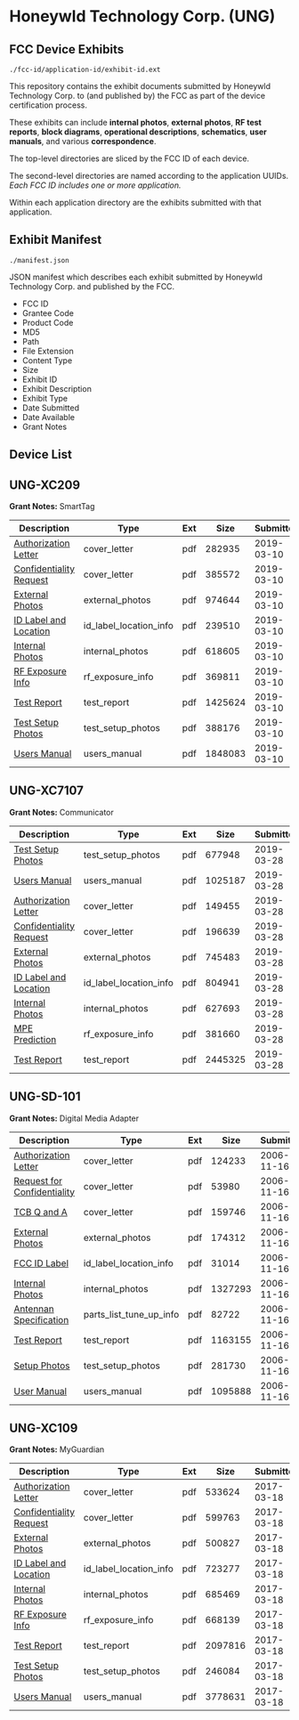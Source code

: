# Honeywld Technology Corp. (UNG)
## FCC Device Exhibits

```
./fcc-id/application-id/exhibit-id.ext
```

This repository contains the exhibit documents submitted by Honeywld Technology Corp. to (and published by) the FCC as part of the device certification process.

These exhibits can include **internal photos**, **external photos**, **RF test reports**, **block diagrams**, **operational descriptions**, **schematics**, **user manuals**, and various **correspondence**.

The top-level directories are sliced by the FCC ID of each device.

The second-level directories are named according to the application UUIDs. *Each FCC ID includes one or more application.*

Within each application directory are the exhibits submitted with that application. 

## Exhibit Manifest

```
./manifest.json
```

JSON manifest which describes each exhibit submitted by Honeywld Technology Corp. and published by the FCC.

- FCC ID
- Grantee Code
- Product Code
- MD5
- Path
- File Extension
- Content Type
- Size
- Exhibit ID
- Exhibit Description
- Exhibit Type
- Date Submitted
- Date Available
- Grant Notes

## Device List
## UNG-XC209
**Grant Notes:** SmartTag

| Description | Type | Ext | Size | Submitted | Available |
| ----------- | ---- | --- | ---- | --------- | --------- |
| [Authorization Letter](UNG-XC209/0791e0bed79a36c595b261148b622395/4196324.pdf) | cover_letter | pdf | 282935 | 2019-03-10 | 2019-03-10 |
| [Confidentiality Request](UNG-XC209/0791e0bed79a36c595b261148b622395/4196325.pdf) | cover_letter | pdf | 385572 | 2019-03-10 | 2019-03-10 |
| [External Photos](UNG-XC209/0791e0bed79a36c595b261148b622395/4196327.pdf) | external_photos | pdf | 974644 | 2019-03-10 | 2019-03-10 |
| [ID Label and Location](UNG-XC209/0791e0bed79a36c595b261148b622395/4196328.pdf) | id_label_location_info | pdf | 239510 | 2019-03-10 | 2019-03-10 |
| [Internal Photos](UNG-XC209/0791e0bed79a36c595b261148b622395/4196329.pdf) | internal_photos | pdf | 618605 | 2019-03-10 | 2019-03-10 |
| [RF Exposure Info](UNG-XC209/0791e0bed79a36c595b261148b622395/4196331.pdf) | rf_exposure_info | pdf | 369811 | 2019-03-10 | 2019-03-10 |
| [Test Report](UNG-XC209/0791e0bed79a36c595b261148b622395/4196333.pdf) | test_report | pdf | 1425624 | 2019-03-10 | 2019-03-10 |
| [Test Setup Photos](UNG-XC209/0791e0bed79a36c595b261148b622395/4196334.pdf) | test_setup_photos | pdf | 388176 | 2019-03-10 | 2019-03-10 |
| [Users Manual](UNG-XC209/0791e0bed79a36c595b261148b622395/4196335.pdf) | users_manual | pdf | 1848083 | 2019-03-10 | 2019-03-10 |
## UNG-XC7107
**Grant Notes:** Communicator

| Description | Type | Ext | Size | Submitted | Available |
| ----------- | ---- | --- | ---- | --------- | --------- |
| [Test Setup Photos](UNG-XC7107/b14359b9869daf1e9f9161bd4dd33414/4218505.pdf) | test_setup_photos | pdf | 677948 | 2019-03-28 | 2019-03-28 |
| [Users Manual](UNG-XC7107/b14359b9869daf1e9f9161bd4dd33414/4218506.pdf) | users_manual | pdf | 1025187 | 2019-03-28 | 2019-03-28 |
| [Authorization Letter](UNG-XC7107/b14359b9869daf1e9f9161bd4dd33414/4218494.pdf) | cover_letter | pdf | 149455 | 2019-03-28 | 2019-03-28 |
| [Confidentiality Request](UNG-XC7107/b14359b9869daf1e9f9161bd4dd33414/4218495.pdf) | cover_letter | pdf | 196639 | 2019-03-28 | 2019-03-28 |
| [External Photos](UNG-XC7107/b14359b9869daf1e9f9161bd4dd33414/4218497.pdf) | external_photos | pdf | 745483 | 2019-03-28 | 2019-03-28 |
| [ID Label and Location](UNG-XC7107/b14359b9869daf1e9f9161bd4dd33414/4218498.pdf) | id_label_location_info | pdf | 804941 | 2019-03-28 | 2019-03-28 |
| [Internal Photos](UNG-XC7107/b14359b9869daf1e9f9161bd4dd33414/4218499.pdf) | internal_photos | pdf | 627693 | 2019-03-28 | 2019-03-28 |
| [MPE Prediction](UNG-XC7107/b14359b9869daf1e9f9161bd4dd33414/4218502.pdf) | rf_exposure_info | pdf | 381660 | 2019-03-28 | 2019-03-28 |
| [Test Report](UNG-XC7107/b14359b9869daf1e9f9161bd4dd33414/4218504.pdf) | test_report | pdf | 2445325 | 2019-03-28 | 2019-03-28 |
## UNG-SD-101
**Grant Notes:** Digital Media Adapter

| Description | Type | Ext | Size | Submitted | Available |
| ----------- | ---- | --- | ---- | --------- | --------- |
| [Authorization Letter](UNG-SD-101/4a43a5b7418a0501157ccc322c8d78f2/729330.pdf) | cover_letter | pdf | 124233 | 2006-11-16 | 2006-11-16 |
| [Request for Confidentiality](UNG-SD-101/4a43a5b7418a0501157ccc322c8d78f2/729331.pdf) | cover_letter | pdf | 53980 | 2006-11-16 | 2006-11-16 |
| [TCB Q and A](UNG-SD-101/4a43a5b7418a0501157ccc322c8d78f2/729332.pdf) | cover_letter | pdf | 159746 | 2006-11-16 | 2006-11-16 |
| [External Photos](UNG-SD-101/4a43a5b7418a0501157ccc322c8d78f2/729336.pdf) | external_photos | pdf | 174312 | 2006-11-16 | 2006-11-16 |
| [FCC ID Label](UNG-SD-101/4a43a5b7418a0501157ccc322c8d78f2/729337.pdf) | id_label_location_info | pdf | 31014 | 2006-11-16 | 2006-11-16 |
| [Internal Photos](UNG-SD-101/4a43a5b7418a0501157ccc322c8d78f2/729338.pdf) | internal_photos | pdf | 1327293 | 2006-11-16 | 2006-11-16 |
| [Antennan Specification](UNG-SD-101/4a43a5b7418a0501157ccc322c8d78f2/729339.pdf) | parts_list_tune_up_info | pdf | 82722 | 2006-11-16 | 2006-11-16 |
| [Test Report](UNG-SD-101/4a43a5b7418a0501157ccc322c8d78f2/729340.pdf) | test_report | pdf | 1163155 | 2006-11-16 | 2006-11-16 |
| [Setup Photos](UNG-SD-101/4a43a5b7418a0501157ccc322c8d78f2/729341.pdf) | test_setup_photos | pdf | 281730 | 2006-11-16 | 2006-11-16 |
| [User Manual](UNG-SD-101/4a43a5b7418a0501157ccc322c8d78f2/729342.pdf) | users_manual | pdf | 1095888 | 2006-11-16 | 2006-11-16 |
## UNG-XC109
**Grant Notes:** MyGuardian

| Description | Type | Ext | Size | Submitted | Available |
| ----------- | ---- | --- | ---- | --------- | --------- |
| [Authorization Letter](UNG-XC109/1e9e07482ec1ee8df11d8f82adc96bf4/3322242.pdf) | cover_letter | pdf | 533624 | 2017-03-18 | 2017-03-18 |
| [Confidentiality Request](UNG-XC109/1e9e07482ec1ee8df11d8f82adc96bf4/3322243.pdf) | cover_letter | pdf | 599763 | 2017-03-18 | 2017-03-18 |
| [External Photos](UNG-XC109/1e9e07482ec1ee8df11d8f82adc96bf4/3322245.pdf) | external_photos | pdf | 500827 | 2017-03-18 | 2017-03-18 |
| [ID Label and Location](UNG-XC109/1e9e07482ec1ee8df11d8f82adc96bf4/3322246.pdf) | id_label_location_info | pdf | 723277 | 2017-03-18 | 2017-03-18 |
| [Internal Photos](UNG-XC109/1e9e07482ec1ee8df11d8f82adc96bf4/3322247.pdf) | internal_photos | pdf | 685469 | 2017-03-18 | 2017-03-18 |
| [RF Exposure Info](UNG-XC109/1e9e07482ec1ee8df11d8f82adc96bf4/3322249.pdf) | rf_exposure_info | pdf | 668139 | 2017-03-18 | 2017-03-18 |
| [Test Report](UNG-XC109/1e9e07482ec1ee8df11d8f82adc96bf4/3322251.pdf) | test_report | pdf | 2097816 | 2017-03-18 | 2017-03-18 |
| [Test Setup Photos](UNG-XC109/1e9e07482ec1ee8df11d8f82adc96bf4/3322252.pdf) | test_setup_photos | pdf | 246084 | 2017-03-18 | 2017-03-18 |
| [Users Manual](UNG-XC109/1e9e07482ec1ee8df11d8f82adc96bf4/3322253.pdf) | users_manual | pdf | 3778631 | 2017-03-18 | 2017-03-18 |
